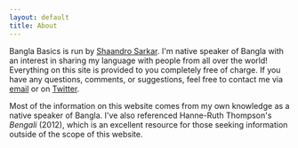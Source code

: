 ```yaml
---
layout: default
title: About
---
```


Bangla Basics is run by [Shaandro Sarkar](https://shaandro.github.io).
I'm native speaker of Bangla with an interest in sharing my language with people from all over the world!
Everything on this site is provided to you completely free of charge.
If you have any questions, comments, or suggestions, feel free to contact me via
[email](mailto:shaandrosarkar@gmail.com) or on [Twitter](https://twitter.com/ssshaiwala).

Most of the information on this website comes from my own knowledge as a native speaker of Bangla.
I've also referenced Hanne-Ruth Thompson's *Bengali* (2012),
which is an excellent resource for those seeking information outside of the scope of this website.
